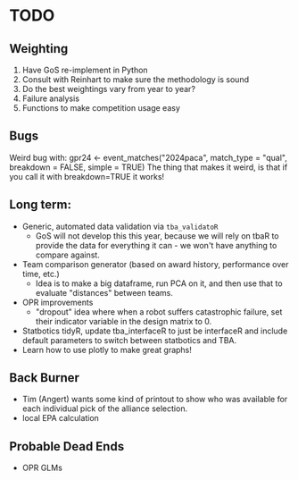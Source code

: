 # TODO

## Weighting
1) Have GoS re-implement in Python
2) Consult with Reinhart to make sure the methodology is sound
3) Do the best weightings vary from year to year?
4) Failure analysis
5) Functions to make competition usage easy

## Bugs

Weird bug with:
gpr24 <- event_matches("2024paca", match_type = "qual", 
                       breakdown = FALSE, simple = TRUE)
The thing that makes it weird, is that if you call it with breakdown=TRUE it works!

## Long term:
- Generic, automated data validation via `tba_validatoR`
    - GoS will not develop this this year, because we will rely on tbaR to
    provide the data for everything it can - we won't have anything to compare
    against.
- Team comparison generator (based on award history, performance over time, etc.)
    - Idea is to make a big dataframe, run PCA on it, and then use that to evaluate "distances" between teams.
- OPR improvements
    - "dropout" idea where when a robot suffers catastrophic failure, set their indicator variable in the design matrix to 0.
- Statbotics tidyR, update tba_interfaceR to just be interfaceR and include default parameters to switch between statbotics and TBA.
- Learn how to use plotly to make great graphs!

## Back Burner

- Tim (Angert) wants some kind of printout to show who was available for each individual pick of the alliance selection.
- local EPA calculation

## Probable Dead Ends

- OPR GLMs
